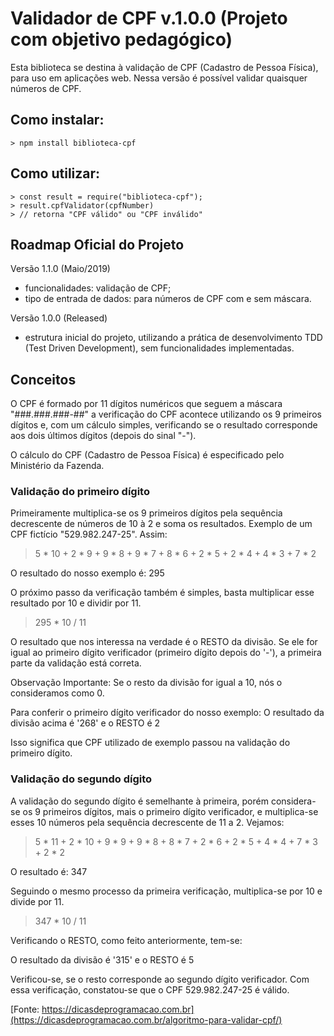 # Validador de CPF v.1.0.0 (Projeto com objetivo pedagógico)

Esta biblioteca se destina à validação de CPF (Cadastro de Pessoa Física), para uso em aplicações web. Nessa versão é possível validar quaisquer números de CPF.

## Como instalar:

```node
> npm install biblioteca-cpf
```

## Como utilizar:

```shell
> const result = require("biblioteca-cpf");
> result.cpfValidator(cpfNumber)
> // retorna "CPF válido" ou "CPF inválido"
```

## Roadmap Oficial do Projeto

Versão 1.1.0 (Maio/2019)

  * funcionalidades: validação de CPF;
  * tipo de entrada de dados: para números de CPF com e sem máscara. 

Versão 1.0.0 (Released)

  * estrutura inicial do projeto, utilizando a prática de desenvolvimento TDD (Test Driven Development), sem funcionalidades implementadas.


## Conceitos

O CPF é formado por 11 dígitos numéricos que seguem a máscara "###.###.###-##" a verificação do CPF acontece utilizando os 9 primeiros dígitos e, com um cálculo simples, verificando se o resultado corresponde aos dois últimos dígitos (depois do sinal "-").

O cálculo do CPF (Cadastro de Pessoa Física) é especificado pelo Ministério da Fazenda.

### Validação do primeiro dígito

Primeiramente multiplica-se os 9 primeiros dígitos pela sequência decrescente de números de 10 à 2 e soma os resultados. Exemplo de um CPF fictício "529.982.247-25". Assim:

  >5 * 10 + 2 * 9 + 9 * 8 + 9 * 7 + 8 * 6 + 2 * 5 + 2 * 4 + 4 * 3 + 7 * 2

O resultado do nosso exemplo é: 295

O próximo passo da verificação também é simples, basta multiplicar esse resultado por 10 e dividir por 11.

  >295 * 10 / 11

O resultado que nos interessa na verdade é o RESTO da divisão. Se ele for igual ao primeiro
dígito verificador (primeiro dígito depois do '-'), a primeira parte da validação está correta.

Observação Importante: Se o resto da divisão for igual a 10, nós o consideramos como 0.

Para conferir o primeiro dígito verificador do nosso exemplo:
  O resultado da divisão acima é '268' e o RESTO é 2

Isso significa que CPF utilizado de exemplo passou na validação do primeiro dígito.

### Validação do segundo dígito

A validação do segundo dígito é semelhante à primeira, porém considera-se os 9 primeiros
dígitos, mais o primeiro dígito verificador, e multiplica-se esses 10 números pela sequência
decrescente de 11 a 2. Vejamos:

  >5 * 11 + 2 * 10 + 9 * 9 + 9 * 8 + 8 * 7 + 2 * 6 + 2 * 5 + 4 * 4 + 7 * 3 + 2 * 2

O resultado é: 347

Seguindo o mesmo processo da primeira verificação, multiplica-se por 10 e divide por 11.

>347 * 10 / 11

Verificando o RESTO, como feito anteriormente, tem-se:

  O resultado da divisão é '315' e o RESTO é 5

Verificou-se, se o resto corresponde ao segundo dígito verificador.
Com essa verificação, constatou-se que o CPF 529.982.247-25 é válido.

[Fonte: https://dicasdeprogramacao.com.br](https://dicasdeprogramacao.com.br/algoritmo-para-validar-cpf/)